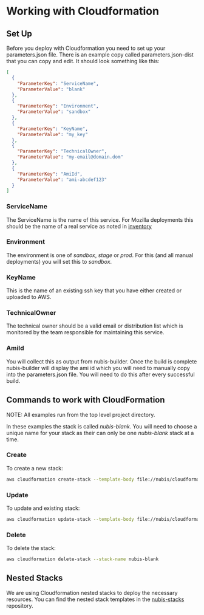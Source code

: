 ﻿# Working with Cloudformation

## Set Up
Before you deploy with Cloudformation you need to set up your parameters.json file. There is an example copy called parameters.json-dist that you can copy and edit. It should look something like this:

```json
[
  {
    "ParameterKey": "ServiceName",
    "ParameterValue": "blank"
  }, 
  {
    "ParameterKey": "Environment",
    "ParameterValue": "sandbox"
  }, 
  {
    "ParameterKey": "KeyName",
    "ParameterValue": "my_key"
  },
  {
    "ParameterKey": "TechnicalOwner",
    "ParameterValue": "my-email@domain.dom"
  },
  {
    "ParameterKey": "AmiId",
    "ParameterValue": "ami-abcdef123"
  }
]
``` 

### ServiceName
The ServiceName is the name of this service. For Mozilla deployments this should be the name of a real service as noted in [inventory](https://inventory.mozilla.org/en-US/core/service/)

### Environment
The environment is one of *sandbox*, *stage* or *prod*. For this (and all manual deployments) you will set this to *sandbox*.

### KeyName
This is the name of an existing ssh key that you have either created or uploaded to AWS.

### TechnicalOwner
The technical owner should be a valid email or distribution list which is monitored by the team responsible for maintaining this service.

### AmiId
You will collect this as output from nubis-builder. Once the build is complete nubis-builder will display the ami id which you will need to manually copy into the parameters.json file. You will need to do this after every successful build.

## Commands to work with CloudFormation
NOTE: All examples run from the top level project directory.

In these examples the stack is called *nubis-blank*. You will need to choose a unique name for your stack as their can only be one *nubis-blank* stack at a time.

### Create
To create a new stack:
```bash
aws cloudformation create-stack --template-body file://nubis/cloudformation/main.json --parameters file://nubis/cloudformation/parameters.json --stack-name nubis-blank
```

### Update
To update and existing stack:
```bash
aws cloudformation update-stack --template-body file://nubis/cloudformation/main.json --parameters file://nubis/cloudformation/parameters.json --stack-name nubis-blank 
```

### Delete
To delete the stack:
```bash
aws cloudformation delete-stack --stack-name nubis-blank
```

## Nested Stacks
We are using Cloudformation nested stacks to deploy the necessary resources. You can find the nested stack templates in the [nubis-stacks](https://github.com/Nubisproject/nubis-stacks) repository.
